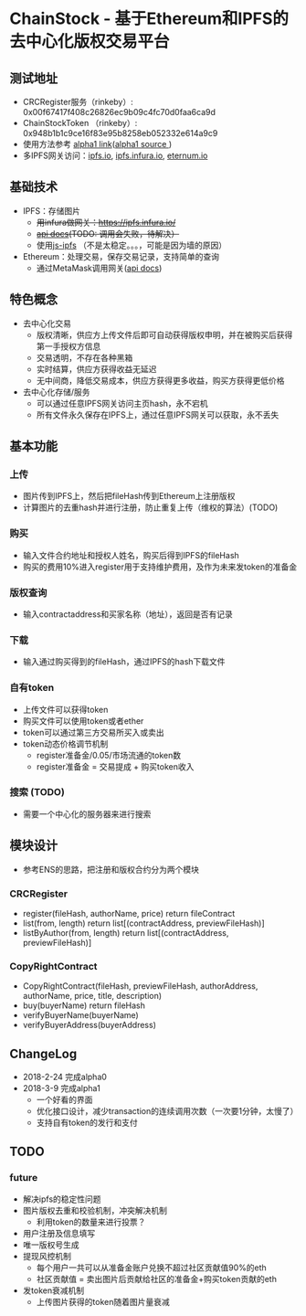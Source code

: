 # ChainStock - 基于Ethereum和IPFS的去中心化版权交易平台

## 测试地址
- CRCRegister服务（rinkeby）: 0x00f67417f408c26826ec9b09c4fc70d0faa6ca9d
- ChainStockToken （rinkeby）: 0x948b1b1c9ce16f83e95b8258eb052332e614a9c9
- 使用方法参考 [alpha1 link](https://phxwang.github.io/chainstock/alpha1.html)([alpha1 source ](https://github.com/phxwang/chainstock/blob/master/docs/alpha1.html))
- 多IPFS网关访问：[ipfs.io](https://ipfs.io/ipns/ipfs.chainstock.org/), [ipfs.infura.io](https://ipfs.infura.io/ipns/ipfs.chainstock.org/), [eternum.io](https://www.eternum.io/ipns/ipfs.chainstock.org/)

## 基础技术
* IPFS：存储图片
  * ~~用infura做网关：https://ipfs.infura.io/~~
  * ~~[api docs](https://github.com/ipfs/js-ipfs-api)(TODO: 调用会失败，待解决）~~
  * 使用[js-ipfs](https://github.com/ipfs/js-ipfs) （不是太稳定。。。，可能是因为墙的原因）
* Ethereum：处理交易，保存交易记录，支持简单的查询
  * 通过MetaMask调用网关([api docs](https://github.com/MetaMask/faq/blob/master/DEVELOPERS.md))
## 特色概念
 - 去中心化交易
   - 版权清晰，供应方上传文件后即可自动获得版权申明，并在被购买后获得第一手授权方信息
   - 交易透明，不存在各种黑箱
   - 实时结算，供应方获得收益无延迟
   - 无中间商，降低交易成本，供应方获得更多收益，购买方获得更低价格
 - 去中心化存储/服务
   - 可以通过任意IPFS网关访问主页hash，永不宕机
   - 所有文件永久保存在IPFS上，通过任意IPFS网关可以获取，永不丢失
  
## 基本功能
### 上传
* 图片传到IPFS上，然后把fileHash传到Ethereum上注册版权
* 计算图片的去重hash并进行注册，防止重复上传（维权的算法）(TODO)
### 购买
* 输入文件合约地址和授权人姓名，购买后得到IPFS的fileHash
* 购买的费用10%进入register用于支持维护费用，及作为未来发token的准备金
### 版权查询
* 输入contractaddress和买家名称（地址），返回是否有记录
### 下载
* 输入通过购买得到的fileHash，通过IPFS的hash下载文件
### 自有token 
* 上传文件可以获得token
* 购买文件可以使用token或者ether
* token可以通过第三方交易所买入或卖出
* token动态价格调节机制
  - register准备金/0.05/市场流通的token数
  - register准备金 = 交易提成 + 购买token收入
### 搜索 (TODO)
* 需要一个中心化的服务器来进行搜索

## 模块设计
* 参考ENS的思路，把注册和版权合约分为两个模块
### CRCRegister 
* register(fileHash, authorName, price) return fileContract
* list(from, length) return list[(contractAddress, previewFileHash)]
* listByAuthor(from, length) return list[(contractAddress, previewFileHash)]

### CopyRightContract
* CopyRightContract(fileHash, previewFileHash, authorAddress, authorName, price, title, description)
* buy(buyerName) return fileHash
* verifyBuyerName(buyerName)
* verifyBuyerAddress(buyerAddress)


## ChangeLog
- 2018-2-24 完成alpha0
- 2018-3-9 完成alpha1
  - 一个好看的界面
  - 优化接口设计，减少transaction的连续调用次数（一次要1分钟，太慢了）
  - 支持自有token的发行和支付 
  
## TODO

### future
- 解决ipfs的稳定性问题  
- 图片版权去重和校验机制，冲突解决机制
  - 利用token的数量来进行投票？
- 用户注册及信息填写
- 唯一版权号生成
- 提现风控机制
  - 每个用户一共可以从准备金账户兑换不超过社区贡献值90%的eth
  - 社区贡献值 = 卖出图片后贡献给社区的准备金+购买token贡献的eth
- 发token衰减机制
  - 上传图片获得的token随着图片量衰减